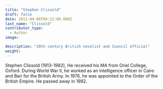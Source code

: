 ```yaml
---
title: "Stephen Clissold"
draft: false
date: 2011-09-08T04:22:09.000Z
last_name: "Clissold"
contributor_type:
  - Author
image:

description: "20th century British novelist and Council official"
weight:
---
```

Stephen Clissold (1913-1982), He received his MA from Oriel College, Oxford. During World War II, he worked as an intelligence officer in Cairo and Bari for the British Army. In 1976, he was appointed to the Order of the British Empire. He passed away in 1982.

